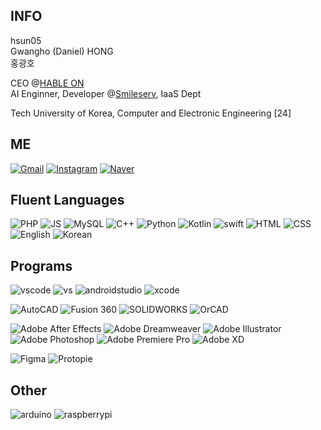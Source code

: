 ## INFO
hsun05\
Gwangho (Daniel) HONG\
홍광호

CEO @[HABLE ON](https://hableon.com/)\
AI Enginner, Developer @[Smileserv](https://iwinv.kr/), IaaS Dept

Tech University of Korea, Computer and Electronic Engineering [24]

## ME
[![Gmail](https://img.shields.io/badge/gwangho.hong05-EA4335?style=for-the-badge&logo=gmail&logoColor=fff)](mailto:gwangho.hong05@gmail.com)
[![Instagram](https://img.shields.io/badge/@hsun05-E4405F?style=for-the-badge&logo=instagram&logoColor=fff)](https://instagram.com/hsun05)
[![Naver](https://img.shields.io/badge/홍광호-03C75A?style=for-the-badge&logo=naver&logoColor=fff)](https://search.naver.com/search.naver?where=nexearch&sm=tab_etc&mra=bjky&pkid=1&os=32008205&qvt=0&query=%ED%99%8D%EA%B4%91%ED%98%B8)

## Fluent Languages
![PHP](https://img.shields.io/badge/PHP-777BB4?style=for-the-badge&logo=php&logoColor=fff)
![JS](https://img.shields.io/badge/JavaScript-F7DF1E?style=for-the-badge&logo=javascript&logoColor=fff)
![MySQL](https://img.shields.io/badge/MySQL-4479A1?style=for-the-badge&logo=mysql&logoColor=fff)
![C++](https://img.shields.io/badge/C++-00599C?style=for-the-badge&logo=c++&logoColor=fff)
![Python](https://img.shields.io/badge/Python-3776AB?style=for-the-badge&logo=python&logoColor=fff)
![Kotlin](https://img.shields.io/badge/Kotlin-7F52FF?style=for-the-badge&logo=kotlin&logoColor=fff)
![swift](https://img.shields.io/badge/Swift-F05138?style=for-the-badge&logo=swift&logoColor=fff)
![HTML](https://img.shields.io/badge/HTML5-E34F26?style=for-the-badge&logo=html5&logoColor=fff)
![CSS](https://img.shields.io/badge/css3-1572B6?style=for-the-badge&logo=css3&logoColor=fff)
![English](https://img.shields.io/badge/English-000000?style=for-the-badge&logo=googleearth&logoColor=fff)
![Korean](https://img.shields.io/badge/Korean-000000?style=for-the-badge&logo=googleearth&logoColor=fff)

## Programs
![vscode](https://img.shields.io/badge/VS_CODE-007ACC?style=for-the-badge&logo=visualstudiocode&logoColor=fff)
![vs](https://img.shields.io/badge/VISUAL_STUDIO-5C2D91?style=for-the-badge&logo=visualstudio&logoColor=fff)
![androidstudio](https://img.shields.io/badge/Android_Studio-3DDC84?style=for-the-badge&logo=androidstudio&logoColor=fff)
![xcode](https://img.shields.io/badge/Xcode-147EFB?style=for-the-badge&logo=xcode&logoColor=fff)

![AutoCAD](https://img.shields.io/badge/AUTOCAD-000000?style=for-the-badge&logo=autodesk&logoColor=fff)
![Fusion 360](https://img.shields.io/badge/FUSION_360-000000?style=for-the-badge&logo=autodesk&logoColor=fff)
![SOLIDWORKS](https://img.shields.io/badge/SOLIDWORKS-005386?style=for-the-badge&logo=dassaultsystemes&logoColor=fff)
![OrCAD](https://img.shields.io/badge/OrCAD-03234B?style=for-the-badge&logo=stmicroelectronics&logoColor=fff)

![Adobe After Effects](https://img.shields.io/badge/Adobe_After_Effects-9999FF?style=for-the-badge&logo=adobeaftereffects&logoColor=fff)
![Adobe Dreamweaver](https://img.shields.io/badge/Adobe_Dreamweaver-FF61F6?style=for-the-badge&logo=adobedreamweaver&logoColor=fff)
![Adobe Illustrator](https://img.shields.io/badge/Adobe_Illustrator-FF9A00?style=for-the-badge&logo=adobeillustrator&logoColor=fff)
![Adobe Photoshop](https://img.shields.io/badge/Adobe_Photoshop-31A8FF?style=for-the-badge&logo=adobephotoshop&logoColor=fff)
![Adobe Premiere Pro](https://img.shields.io/badge/Adobe_Premiere_Pro-9999FF?style=for-the-badge&logo=adobepremierepro&logoColor=fff)
![Adobe XD](https://img.shields.io/badge/Adobe_XD-FF61F6?style=for-the-badge&logo=adobexd&logoColor=fff)

![Figma](https://img.shields.io/badge/Figma-F24E1E?style=for-the-badge&logo=figma&logoColor=fff)
![Protopie](https://img.shields.io/badge/ProtoPie-FF746C?style=for-the-badge&logoColor=fff)

## Other
![arduino](https://img.shields.io/badge/Arduino-00878F?style=for-the-badge&logo=arduino&logoColor=fff)
![raspberrypi](https://img.shields.io/badge/Raspberry_Pi-A22846?style=for-the-badge&logo=raspberrypi&logoColor=fff)
